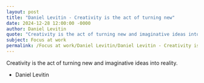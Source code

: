 ```yaml
---
layout: post
title: "Daniel Levitin - Creativity is the act of turning new"
date: 2024-12-28 12:00:00 -0000
author: Daniel Levitin
quote: "Creativity is the act of turning new and imaginative ideas into reality."
subject: Focus at work
permalink: /Focus at work/Daniel Levitin/Daniel Levitin - Creativity is the act of turning new
---
```


Creativity is the act of turning new and imaginative ideas into reality.

- Daniel Levitin
